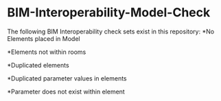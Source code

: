 # BIM-Interoperability-Model-Check

The following BIM Interoperability check sets exist in this repository:
*No Elements placed in Model

*Elements not within rooms

*Duplicated elements

*Duplicated parameter values in elements

*Parameter does not exist within element
